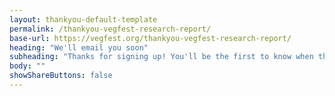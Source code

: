 ```yaml
---
layout: thankyou-default-template
permalink: /thankyou-vegfest-research-report/
base-url: https://vegfest.org/thankyou-vegfest-research-report/
heading: "We'll email you soon"
subheading: "Thanks for signing up! You'll be the first to know when this research report is published."
body: ""
showShareButtons: false
---
```


<img src="/{{site.assets_dir}}{{site.img_dir}}envelope-check.png" alt="" class="img-responsive" style="padding: 0 30% 0 30%" />
